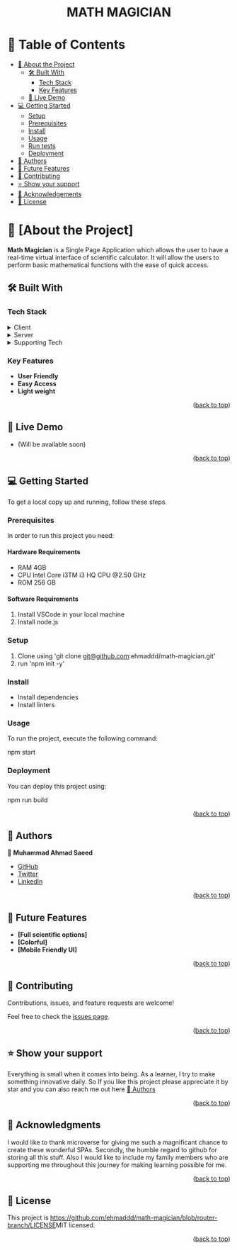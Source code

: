 <a name="readme-top"></a>

<div align="center">

  <h1><b>MATH MAGICIAN</b></h1>

</div>

<!-- TABLE OF CONTENTS -->

# 📗 Table of Contents

- [📖 About the Project](#about-project)
  - [🛠 Built With](#built-with)
    - [Tech Stack](#tech-stack)
    - [Key Features](#key-features)
  - [🚀 Live Demo](#live-demo)
- [💻 Getting Started](#getting-started)
  - [Setup](#setup)
  - [Prerequisites](#prerequisites)
  - [Install](#install)
  - [Usage](#usage)
  - [Run tests](#run-tests)
  - [Deployment](#deployment)
- [👥 Authors](#authors)
- [🔭 Future Features](#future-features)
- [🤝 Contributing](#contributing)
- [⭐️ Show your support](#support)
- [🙏 Acknowledgements](#acknowledgements)
- [📝 License](#license)

<!-- PROJECT DESCRIPTION -->

# 📖 [About the Project] <a name="about-project"></a>

**Math Magician** is a Single Page Application which allows the user to have a real-time virtual interface of scientific calculator. It will allow the users to perform basic mathematical functions with the ease of quick access.

## 🛠 Built With <a name="built-with"></a>

### Tech Stack <a name="tech-stack"></a>

<details>
  <summary>Client</summary>
  <ul>
    <li><a href="https://reactjs.org/">React.js</a></li>
  </ul>
</details>

<details>
  <summary>Server</summary>
  <ul>
    <li><a href="https://nodejs.org/en">Node.js</a></li>
  </ul>
</details>

<details>
<summary>Supporting Tech</summary>
  <ul>
    <li><a href="https://webpack.js.org/">WebPack</a></li>
    <li><a href="https://babeljs.io/">Babel</a></li>
  </ul>
</details>

<!-- Features -->

### Key Features <a name="key-features"></a>

- **User Friendly**
- **Easy Access**
- **Light weight**

<p align="right">(<a href="#readme-top">back to top</a>)</p>

<!-- LIVE DEMO -->

## 🚀 Live Demo <a name="live-demo"></a>

- <!-- [Live Demo Link] --> (Will be available soon)

<p align="right">(<a href="#readme-top">back to top</a>)</p>

<!-- GETTING STARTED -->

## 💻 Getting Started <a name="getting-started"></a>

To get a local copy up and running, follow these steps.

### Prerequisites

In order to run this project you need:

#### Hardware Requirements

- RAM 4GB
- CPU Intel Core i3TM i3 HQ CPU @2.50 GHz
- ROM 256 GB

#### Software Requirements

1. Install VSCode in your local machine
2. Install node.js

### Setup

1. Clone using 'git clone git@github.com:ehmaddd/math-magician.git'
2. run 'npm init -y'

### Install

- Install dependencies
- Install linters

### Usage

To run the project, execute the following command:

npm start

### Deployment

You can deploy this project using:

npm run build

<p align="right">(<a href="#readme-top">back to top</a>)</p>

<!-- AUTHORS -->

## 👥 Authors <a name="authors"></a>

👤 **Muhammad Ahmad Saeed**

- <a href='https://github.com/ehmaddd/'>GitHub</a>
- <a href='https://twitter.com/ehmaddd_pk'>Twitter</a>
- <a href='https://www.linkedin.com/in/ahmad-saeed-734174148'>LinkedIn</a>

<p align="right">(<a href="#readme-top">back to top</a>)</p>

<!-- FUTURE FEATURES -->

## 🔭 Future Features <a name="future-features"></a>

- **[Full scientific options]**
- **[Colorful]**
- **[Mobile Friendly UI]**

<p align="right">(<a href="#readme-top">back to top</a>)</p>

<!-- CONTRIBUTING -->

## 🤝 Contributing <a name="contributing"></a>

Contributions, issues, and feature requests are welcome!

Feel free to check the [issues page](https://github.com/ehmaddd/math-magician/issues).

<p align="right">(<a href="#readme-top">back to top</a>)</p>

<!-- SUPPORT -->

## ⭐️ Show your support <a name="support"></a>

Everything is small when it comes into being. As a learner, I try to make something innovative daily. So If you like this project please appreciate it by star and you can also reach me out here [👥 Authors](#authors)

<p align="right">(<a href="#readme-top">back to top</a>)</p>

<!-- ACKNOWLEDGEMENTS -->

## 🙏 Acknowledgments <a name="acknowledgements"></a>

I would like to thank microverse for giving me such a magnificant chance to create these wonderful SPAs. Secondly, the humble regard to github for storing all this stuff. Also I would like to include my family members who are supporting me throughout this journey for making learning possible for me.

<p align="right">(<a href="#readme-top">back to top</a>)</p>

<!-- LICENSE -->

## 📝 License <a name="license"></a>

This project is <https://github.com/ehmaddd/math-magician/blob/router-branch/LICENSE>MIT</a> licensed.

<p align="right">(<a href="#readme-top">back to top</a>)</p>
